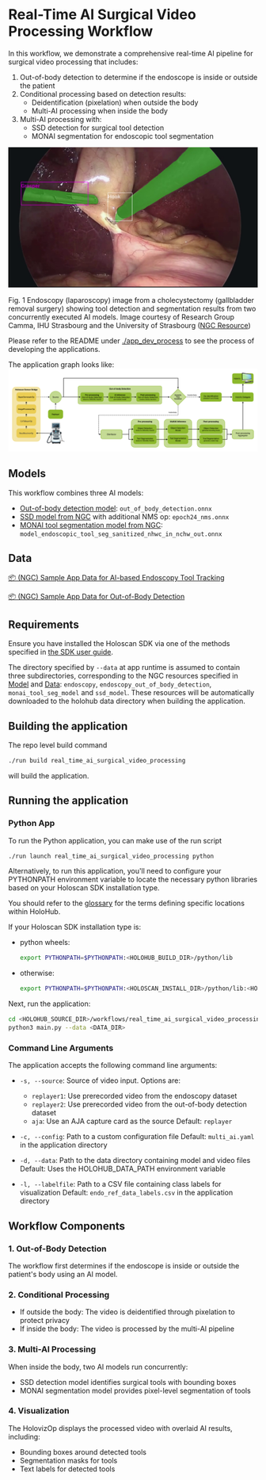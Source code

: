 # Real-Time AI Surgical Video Processing Workflow

In this workflow, we demonstrate a comprehensive real-time AI pipeline for surgical video processing that includes:

1. Out-of-body detection to determine if the endoscope is inside or outside the patient
2. Conditional processing based on detection results:
   - Deidentification (pixelation) when outside the body
   - Multi-AI processing when inside the body
3. Multi-AI processing with:
   - SSD detection for surgical tool detection
   - MONAI segmentation for endoscopic tool segmentation

![Sample Endoscopy Image](images/RAISVP-sample-image.png)

Fig. 1 Endoscopy (laparoscopy) image from a cholecystectomy (gallbladder removal surgery) showing tool detection and segmentation results from two concurrently executed AI models.
Image courtesy of Research Group Camma, IHU Strasbourg and the University of Strasbourg ([NGC Resource](https://catalog.ngc.nvidia.com/orgs/nvidia/teams/clara-holoscan/resources/holoscan_endoscopy_sample_data))

Please refer to the README under [./app_dev_process](./app_dev_process/README.md) to see the process of developing the applications.

The application graph looks like:
![RAISVP-workflow](./images/RAISVP-dynamic-workflow.png)

## Models

This workflow combines three AI models:

- [Out-of-body detection model](https://catalog.ngc.nvidia.com/orgs/nvidia/teams/clara-holoscan/resources/holoscan_endoscopy_sample_data): `out_of_body_detection.onnx`
- [SSD model from NGC](https://catalog.ngc.nvidia.com/orgs/nvidia/teams/clara-holoscan/resources/ssd_surgical_tool_detection_model) with additional NMS op: `epoch24_nms.onnx`
- [MONAI tool segmentation model from NGC](https://catalog.ngc.nvidia.com/orgs/nvidia/teams/clara-holoscan/resources/monai_endoscopic_tool_segmentation_model): `model_endoscopic_tool_seg_sanitized_nhwc_in_nchw_out.onnx`

## Data

[📦️ (NGC) Sample App Data for AI-based Endoscopy Tool Tracking](https://catalog.ngc.nvidia.com/orgs/nvidia/teams/clara-holoscan/resources/holoscan_endoscopy_sample_data)

[📦️ (NGC) Sample App Data for Out-of-Body Detection](https://catalog.ngc.nvidia.com/orgs/nvidia/teams/clara-holoscan/resources/holoscan_endoscopy_sample_data)

## Requirements

Ensure you have installed the Holoscan SDK via one of the methods specified in [the SDK user guide](https://docs.nvidia.com/holoscan/sdk-user-guide/sdk_installation.html#development-software-stack).

The directory specified by `--data` at app runtime is assumed to contain three subdirectories, corresponding to the NGC resources specified in [Model](#models) and [Data](#data): `endoscopy`, `endoscopy_out_of_body_detection`, `monai_tool_seg_model` and `ssd_model`. These resources will be automatically downloaded to the holohub data directory when building the application.

## Building the application

The repo level build command

```sh
./run build real_time_ai_surgical_video_processing
```

will build the application.

## Running the application

### Python App

To run the Python application, you can make use of the run script

```sh
./run launch real_time_ai_surgical_video_processing python
```

Alternatively, to run this application, you'll need to configure your PYTHONPATH environment variable to locate the
necessary python libraries based on your Holoscan SDK installation type.

You should refer to the [glossary](../../README.md#Glossary) for the terms defining specific locations within HoloHub.

If your Holoscan SDK installation type is:

- python wheels:

  ```bash
  export PYTHONPATH=$PYTHONPATH:<HOLOHUB_BUILD_DIR>/python/lib
  ```

- otherwise:

  ```bash
  export PYTHONPATH=$PYTHONPATH:<HOLOSCAN_INSTALL_DIR>/python/lib:<HOLOHUB_BUILD_DIR>/python/lib
  ```

Next, run the application:

```sh
cd <HOLOHUB_SOURCE_DIR>/workflows/real_time_ai_surgical_video_processing/python
python3 main.py --data <DATA_DIR>
```

### Command Line Arguments

The application accepts the following command line arguments:

- `-s, --source`: Source of video input. Options are:
  - `replayer1`: Use prerecorded video from the endoscopy dataset
  - `replayer2`: Use prerecorded video from the out-of-body detection dataset
  - `aja`: Use an AJA capture card as the source
  Default: `replayer`

- `-c, --config`: Path to a custom configuration file
  Default: `multi_ai.yaml` in the application directory

- `-d, --data`: Path to the data directory containing model and video files
  Default: Uses the HOLOHUB_DATA_PATH environment variable

- `-l, --labelfile`: Path to a CSV file containing class labels for visualization
  Default: `endo_ref_data_labels.csv` in the application directory

## Workflow Components

### 1. Out-of-Body Detection

The workflow first determines if the endoscope is inside or outside the patient's body using an AI model.

### 2. Conditional Processing

- If outside the body: The video is deidentified through pixelation to protect privacy
- If inside the body: The video is processed by the multi-AI pipeline

### 3. Multi-AI Processing

When inside the body, two AI models run concurrently:

- SSD detection model identifies surgical tools with bounding boxes
- MONAI segmentation model provides pixel-level segmentation of tools

### 4. Visualization

The HolovizOp displays the processed video with overlaid AI results, including:

- Bounding boxes around detected tools
- Segmentation masks for tools
- Text labels for detected tools
